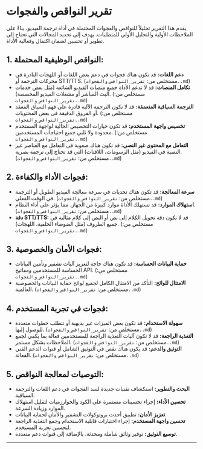 # تقرير النواقص والفجوات

يقدم هذا التقرير تحليلاً للنواقص والفجوات المحتملة في أداة ترجمة الفيديو، بناءً على الملاحظات الأولية والتحليل الأولي للمتطلبات. يهدف إلى تحديد المجالات التي تحتاج إلى تطوير أو تحسين لضمان اكتمال وفعالية الأداة.

## 1. النواقص الوظيفية المحتملة:

*   **دعم اللغات:** قد تكون هناك فجوات في دعم بعض اللغات أو اللهجات النادرة في محركات الترجمة أو STT/TTS. (مستخلص من: `تقرير_النواقص_والفجوات..md`)
*   **تكامل المنصات:** قد لا تدعم الأداة جميع منصات الفيديو الشائعة (مثل بعض خدمات البث المباشر أو مشغلات الفيديو المخصصة). (مستخلص من: `تقرير_النواقص_والفجوات..md`)
*   **الترجمة السياقية المتعمقة:** قد لا تكون الترجمة الآلية قادرة على فهم السياق المعقد أو الفروق الدقيقة في بعض المحتويات. (مستخلص من: `تقرير_النواقص_والفجوات..md`)
*   **تخصيص واجهة المستخدم:** قد تكون خيارات التخصيص الحالية لواجهة المستخدم محدودة ولا تلبي جميع احتياجات المستخدمين. (مستخلص من: `تقرير_النواقص_والفجوات..md`)
*   **التعامل مع المحتوى غير النصي:** قد تكون هناك صعوبة في التعامل مع العناصر غير النصية في الفيديو (مثل الرسومات، اللافتات) التي قد تحتاج إلى ترجمة بصرية. (مستخلص من: `تقرير_النواقص_والفجوات..md`)

## 2. فجوات الأداء والكفاءة:

*   **سرعة المعالجة:** قد تكون هناك تحديات في سرعة معالجة الفيديو الطويل أو الترجمة في الوقت الفعلي. (مستخلص من: `تقرير_النواقص_والفجوات..md`)
*   **استهلاك الموارد:** قد تستهلك الأداة موارد كبيرة من الجهاز، مما يؤثر على أداء النظام. (مستخلص من: `تقرير_النواقص_والفجوات..md`)
*   **دقة STT/TTS:** قد لا تكون دقة تحويل الكلام إلى نص أو النص إلى كلام مثالية في جميع الظروف (مثل الضوضاء الخلفية، اللهجات). (مستخلص من: `تقرير_النواقص_والفجوات..md`)

## 3. فجوات الأمان والخصوصية:

*   **حماية البيانات الحساسة:** قد تكون هناك حاجة لتعزيز آليات تشفير وتأمين البيانات الحساسة للمستخدمين ومفاتيح API. (مستخلص من: `تقرير_النواقص_والفجوات..md`)
*   **الامتثال للوائح:** التأكد من الامتثال الكامل لجميع لوائح حماية البيانات والخصوصية العالمية. (مستخلص من: `تقرير_النواقص_والفجوات..md`)

## 4. فجوات في تجربة المستخدم:

*   **سهولة الاستخدام:** قد تكون بعض الميزات غير بديهية أو تتطلب خطوات متعددة للوصول إليها. (مستخلص من: `تقرير_النواقص_والفجوات..md`)
*   **التغذية الراجعة:** قد لا تكون آليات التغذية الراجعة للمستخدمين فعالة بما يكفي لجمع الملاحظات بشكل مستمر. (مستخلص من: `تقرير_النواقص_والفجوات..md`)
*   **التوثيق والدعم:** قد يكون هناك نقص في التوثيق الشامل أو قنوات الدعم الفني الفعالة. (مستخلص من: `تقرير_النواقص_والفجوات..md`)

## 5. التوصيات لمعالجة النواقص:

*   **البحث والتطوير:** استكشاف تقنيات جديدة لسد الفجوات في دعم اللغات والترجمة السياقية.
*   **تحسين الأداء:** إجراء تحسينات مستمرة على الكود والخوارزميات لتقليل استهلاك الموارد وزيادة السرعة.
*   **تعزيز الأمان:** تطبيق أحدث بروتوكولات التشفير والأمان لحماية البيانات.
*   **تحسين واجهة المستخدم:** إجراء اختبارات قابلية الاستخدام وجمع التغذية الراجعة لتحسين تجربة المستخدم.
*   **توسيع التوثيق:** توفير وثائق شاملة ومحدثة، بالإضافة إلى قنوات دعم متعددة.

---
